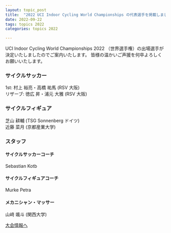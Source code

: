 ```yaml
---
layout: topic_post
title:  "2022 UCI Indoor Cycling World Championships の代表選手を掲載しました。"
date: 2022-09-22
tags: topics 2022
categories: topics 2022

---
```


UCI Indoor Cycling World Championships 2022 （世界選手権）の出場選手が決定いたしましたのでご案内いたします。
皆様の温かいご声援を何卒よろしくお願いいたします。

### サイクルサッカー

1st: 村上 裕亮・高橋 祐馬 (RSV 大阪)  
リザーブ: 徳広 昇・浦元 大雅 (RSV 大阪)

### サイクルフィギュア

芝山 耕輔 (TSG Sonnenberg ドイツ)  
近藤 菜月 (京都産業大学)

### スタッフ
#### サイクルサッカーコーチ
Sebastian Kotb
#### サイクルフィギュアコーチ
Murke Petra
#### メカニシャン・マッサー
山﨑 颯斗 (関西大学)


<a class="btn btn-primary btn-sm" href="{{ site.baseurl }}{% post_url /competition_info/2022/2022-11-04-world-championships-2022 %}">大会情報へ</a>

